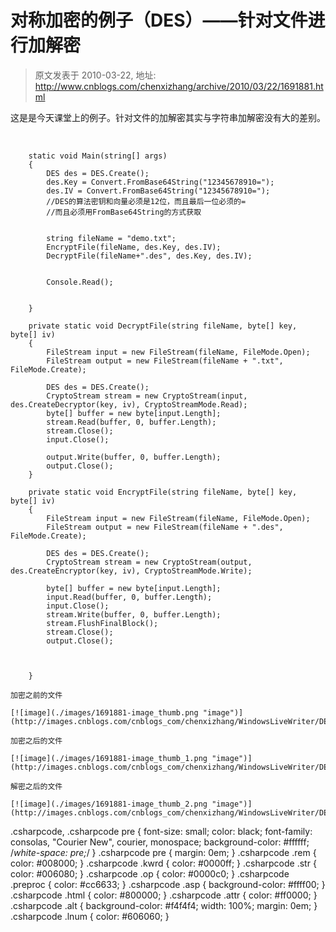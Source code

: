 # 对称加密的例子（DES）——针对文件进行加解密 
> 原文发表于 2010-03-22, 地址: http://www.cnblogs.com/chenxizhang/archive/2010/03/22/1691881.html 


这是是今天课堂上的例子。针对文件的加解密其实与字符串加解密没有大的差别。

  


```
    static void Main(string[] args)
    {
        DES des = DES.Create();
        des.Key = Convert.FromBase64String("12345678910=");
        des.IV = Convert.FromBase64String("12345678910=");
        //DES的算法密钥和向量必须是12位，而且最后一位必须的=
        //而且必须用FromBase64String的方式获取


        string fileName = "demo.txt";
        EncryptFile(fileName, des.Key, des.IV);
        DecryptFile(fileName+".des", des.Key, des.IV);


        Console.Read();


    }

    private static void DecryptFile(string fileName, byte[] key, byte[] iv)
    {
        FileStream input = new FileStream(fileName, FileMode.Open);
        FileStream output = new FileStream(fileName + ".txt", FileMode.Create);

        DES des = DES.Create();
        CryptoStream stream = new CryptoStream(input, des.CreateDecryptor(key, iv), CryptoStreamMode.Read);
        byte[] buffer = new byte[input.Length];
        stream.Read(buffer, 0, buffer.Length);
        stream.Close();
        input.Close();

        output.Write(buffer, 0, buffer.Length);
        output.Close();
    }

    private static void EncryptFile(string fileName, byte[] key, byte[] iv)
    {
        FileStream input = new FileStream(fileName, FileMode.Open);
        FileStream output = new FileStream(fileName + ".des", FileMode.Create);

        DES des = DES.Create();
        CryptoStream stream = new CryptoStream(output, des.CreateEncryptor(key, iv), CryptoStreamMode.Write);

        byte[] buffer = new byte[input.Length];
        input.Read(buffer, 0, buffer.Length);
        input.Close();
        stream.Write(buffer, 0, buffer.Length);
        stream.FlushFinalBlock();
        stream.Close();
        output.Close();



    }
```

```
加密之前的文件
```

```
[![image](./images/1691881-image_thumb.png "image")](http://images.cnblogs.com/cnblogs_com/chenxizhang/WindowsLiveWriter/DES_11A2A/image_2.png) 
```

```
加密之后的文件
```

```
[![image](./images/1691881-image_thumb_1.png "image")](http://images.cnblogs.com/cnblogs_com/chenxizhang/WindowsLiveWriter/DES_11A2A/image_4.png) 
```

```
解密之后的文件
```

```
[![image](./images/1691881-image_thumb_2.png "image")](http://images.cnblogs.com/cnblogs_com/chenxizhang/WindowsLiveWriter/DES_11A2A/image_6.png) 
```

.csharpcode, .csharpcode pre
{
 font-size: small;
 color: black;
 font-family: consolas, "Courier New", courier, monospace;
 background-color: #ffffff;
 /*white-space: pre;*/
}
.csharpcode pre { margin: 0em; }
.csharpcode .rem { color: #008000; }
.csharpcode .kwrd { color: #0000ff; }
.csharpcode .str { color: #006080; }
.csharpcode .op { color: #0000c0; }
.csharpcode .preproc { color: #cc6633; }
.csharpcode .asp { background-color: #ffff00; }
.csharpcode .html { color: #800000; }
.csharpcode .attr { color: #ff0000; }
.csharpcode .alt 
{
 background-color: #f4f4f4;
 width: 100%;
 margin: 0em;
}
.csharpcode .lnum { color: #606060; }
